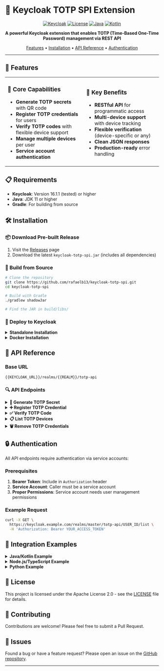 # 🔐 Keycloak TOTP SPI Extension

<div align="center">

[![Keycloak](https://img.shields.io/badge/Keycloak-16.1.1+-blue.svg)](https://www.keycloak.org/)
[![License](https://img.shields.io/badge/License-Apache%202.0-green.svg)](LICENSE)
[![Java](https://img.shields.io/badge/Java-11+-orange.svg)](https://www.java.com/)
[![Kotlin](https://img.shields.io/badge/Kotlin-1.8.22-purple.svg)](https://kotlinlang.org/)

**A powerful Keycloak extension that enables TOTP (Time-Based One-Time Password) management via REST API**

[Features](#-features) • [Installation](#-installation) • [API Reference](#-api-reference) • [Authentication](#-authentication)

</div>

---

## 🎯 Features

<table>
<tr>
<td>

### 🔑 Core Capabilities
- **Generate TOTP secrets** with QR code
- **Register TOTP credentials** for users
- **Verify TOTP codes** with flexible device support
- **Manage multiple devices** per user
- **Service account authentication**

</td>
<td>

### 🚀 Key Benefits
- **RESTful API** for programmatic access
- **Multi-device support** with device tracking
- **Flexible verification** (device-specific or any)
- **Clean JSON responses**
- **Production-ready** error handling

</td>
</tr>
</table>

## 📋 Requirements

- **Keycloak**: Version 16.1.1 (tested) or higher
- **Java**: JDK 11 or higher
- **Gradle**: For building from source

## 🛠️ Installation

### 📦 Download Pre-built Release

1. Visit the [Releases](https://github.com/rafaelb13/keycloak-totp-spi/releases) page
2. Download the latest `keycloak-totp-spi.jar` (includes all dependencies)

### 🔨 Build from Source

```bash
# Clone the repository
git clone https://github.com/rafaelb13/keycloak-totp-spi.git
cd keycloak-totp-spi

# Build with Gradle
./gradlew shadowJar

# Find the JAR in build/libs/
```

### 🚀 Deploy to Keycloak

<details>
<summary><b>Standalone Installation</b></summary>

1. Copy the JAR to Keycloak's providers directory:
   ```bash
   cp keycloak-totp-spi.jar ${KEYCLOAK_HOME}/providers/
   ```

2. Build Keycloak with the new extension:
   ```bash
   ${KEYCLOAK_HOME}/bin/kc.sh build
   ```

3. Start Keycloak:
   ```bash
   ${KEYCLOAK_HOME}/bin/kc.sh start
   ```
</details>

<details>
<summary><b>Docker Installation</b></summary>

#### Option 1: Volume Mount
```yaml
services:
  keycloak:
    image: quay.io/keycloak/keycloak:latest
    volumes:
      - ./keycloak-totp-spi-1.0.0-all.jar:/opt/keycloak/providers/keycloak-totp-spi-1.0.0-all.jar
    command: ["start-dev"]
```

#### Option 2: Custom Docker Image
```dockerfile
FROM quay.io/keycloak/keycloak:latest
COPY keycloak-totp-spi.jar /opt/keycloak/providers/
RUN /opt/keycloak/bin/kc.sh build
```
</details>

## 📡 API Reference

### Base URL
```
{{KEYCLOAK_URL}}/realms/{{REALM}}/totp-api
```

### 🔍 API Endpoints

<details>
<summary><b>📱 Generate TOTP Secret</b></summary>

Generate a new TOTP secret and QR code for user registration.

```http
GET /{{USER_ID}}/generate
Authorization: Bearer {{TOKEN}}
```

**Response:**
```json
{
  "encodedSecret": "OFIWESBQGBLFG432HB5G6TTLIVIEGU2O",
  "qrCode": "data:image/png;base64,iVBORw0KGgoAAAANS..."
}
```

- `encodedSecret`: Base32-encoded secret for manual entry
- `qrCode`: Base64-encoded PNG image for QR scanning
</details>

<details>
<summary><b>➕ Register TOTP Credential</b></summary>

Register a TOTP credential for a user after verification.

```http
POST /{{USER_ID}}/register
Authorization: Bearer {{TOKEN}}
Content-Type: application/json

{
  "deviceName": "iPhone 15 Pro",
  "encodedSecret": "OFIWESBQGBLFG432HB5G6TTLIVIEGU2O",
  "initialCode": "123456",
  "overwrite": false
}
```

**Parameters:**
- `deviceName`: Friendly name for the device
- `encodedSecret`: The Base32-encoded secret
- `initialCode`: Current TOTP code for verification
- `overwrite`: If `true`, replaces existing credential with same device name

**Response:**
```json
{
  "message": "TOTP credential registered"
}
```
</details>

<details>
<summary><b>✅ Verify TOTP Code</b></summary>

Verify a TOTP code for authentication.

```http
POST /{{USER_ID}}/verify
Authorization: Bearer {{TOKEN}}
Content-Type: application/json

{
  "deviceName": "iPhone 15 Pro",  // Optional
  "code": "123456"
}
```

**Flexible Verification:**
- **With `deviceName`**: Verifies against specific device only
- **Without `deviceName`**: Verifies against all user's TOTP devices

**Response (Success):**
```json
{
  "message": "TOTP code is valid"
}
```

**Response (Multiple Devices, No deviceName):**
```json
{
  "message": "TOTP code is valid (validated with device: iPhone 15 Pro)"
}
```
</details>

<details>
<summary><b>📋 List TOTP Devices</b></summary>

Get all TOTP devices registered for a user.

```http
GET /{{USER_ID}}/list
Authorization: Bearer {{TOKEN}}
```

**Response:**
```json
{
  "devices": [
    {
      "id": "550e8400-e29b-41d4-a716-446655440000",
      "deviceName": "iPhone 15 Pro",
      "createdDate": 1704067200000
    },
    {
      "id": "6ba7b810-9dad-11d1-80b4-00c04fd430c8",
      "deviceName": "iPad Air",
      "createdDate": 1704153600000
    }
  ],
  "count": 2
}
```
</details>

<details>
<summary><b>🗑️ Remove TOTP Credentials</b></summary>

#### Remove Specific Device
```http
DELETE /{{USER_ID}}/disable/{{CREDENTIAL_ID}}
Authorization: Bearer {{TOKEN}}
```

**Response:**
```json
{
  "message": "TOTP credential removed successfully"
}
```

#### Remove All Devices
```http
DELETE /{{USER_ID}}/disable
Authorization: Bearer {{TOKEN}}
```

**Response:**
```json
{
  "message": "TOTP disabled successfully",
  "removed_credentials": 2
}
```
</details>

## 🔒 Authentication

All API endpoints require authentication via service accounts:

### Prerequisites
1. **Bearer Token**: Include in `Authorization` header
2. **Service Account**: Caller must be a service account
3. **Proper Permissions**: Service account needs user management permissions

### Example Request
```bash
curl -X GET \
  https://keycloak.example.com/realms/master/totp-api/USER_ID/list \
  -H 'Authorization: Bearer YOUR_ACCESS_TOKEN'
```

## 🧩 Integration Examples

<details>
<summary><b>Java/Kotlin Example</b></summary>

```kotlin
// Generate TOTP secret
val response = httpClient.get("$keycloakUrl/realms/$realm/totp-api/$userId/generate") {
    header("Authorization", "Bearer $token")
}

// Register TOTP
val registerRequest = RegisterTOTPRequest(
    deviceName = "Mobile App",
    encodedSecret = secret,
    initialCode = "123456",
    overwrite = false
)

httpClient.post("$keycloakUrl/realms/$realm/totp-api/$userId/register") {
    header("Authorization", "Bearer $token")
    contentType(ContentType.Application.Json)
    setBody(registerRequest)
}
```
</details>

<details>
<summary><b>Node.js/TypeScript Example</b></summary>

```typescript
import axios, { AxiosInstance } from 'axios';

interface TotpApiClient {
  generate(userId: string): Promise<{ encodedSecret: string; qrCode: string }>;
  register(userId: string, data: RegisterData): Promise<{ message: string }>;
  verify(userId: string, data: VerifyData): Promise<{ message: string }>;
  list(userId: string): Promise<{ devices: Device[]; count: number }>;
  disable(userId: string, credentialId?: string): Promise<{ message: string }>;
}

interface RegisterData {
  deviceName: string;
  encodedSecret: string;
  initialCode: string;
  overwrite?: boolean;
}

interface VerifyData {
  code: string;
  deviceName?: string;
}

interface Device {
  id: string;
  deviceName: string;
  createdDate: number;
}

class KeycloakTotpClient implements TotpApiClient {
  private client: AxiosInstance;
  
  constructor(
    private keycloakUrl: string,
    private realm: string,
    private token: string
  ) {
    this.client = axios.create({
      baseURL: `${keycloakUrl}/realms/${realm}/totp-api`,
      headers: {
        'Authorization': `Bearer ${token}`,
        'Content-Type': 'application/json'
      }
    });
  }

  async generate(userId: string) {
    const { data } = await this.client.get(`/${userId}/generate`);
    return data;
  }

  async register(userId: string, registerData: RegisterData) {
    const { data } = await this.client.post(`/${userId}/register`, registerData);
    return data;
  }

  async verify(userId: string, verifyData: VerifyData) {
    const { data } = await this.client.post(`/${userId}/verify`, verifyData);
    return data;
  }

  async list(userId: string) {
    const { data } = await this.client.get(`/${userId}/list`);
    return data;
  }

  async disable(userId: string, credentialId?: string) {
    const endpoint = credentialId 
      ? `/${userId}/disable/${credentialId}`
      : `/${userId}/disable`;
    const { data } = await this.client.delete(endpoint);
    return data;
  }
}

// Usage example
async function setupTotp() {
  const client = new KeycloakTotpClient(
    'https://keycloak.example.com',
    'master',
    'your-access-token'
  );

  try {
    // Generate TOTP secret
    const { encodedSecret, qrCode } = await client.generate('user-123');
    console.log('Secret:', encodedSecret);
    
    // Display QR code to user (in a real app, convert base64 to image)
    // ...
    
    // Register after user scans QR code
    await client.register('user-123', {
      deviceName: 'iPhone 15 Pro',
      encodedSecret,
      initialCode: '123456', // Code from authenticator app
      overwrite: false
    });
    
    // Later: Verify TOTP code
    const verifyResult = await client.verify('user-123', {
      code: '654321'
      // deviceName is optional - if not provided, verifies against all devices
    });
    console.log(verifyResult.message);
    
    // List all devices
    const { devices } = await client.list('user-123');
    console.log(`User has ${devices.length} TOTP devices`);
    
  } catch (error) {
    if (axios.isAxiosError(error)) {
      console.error('API Error:', error.response?.data);
    } else {
      console.error('Error:', error);
    }
  }
}
```
</details>

<details>
<summary><b>Python Example</b></summary>

```python
import requests

# Generate TOTP secret
headers = {"Authorization": f"Bearer {token}"}
response = requests.get(
    f"{keycloak_url}/realms/{realm}/totp-api/{user_id}/generate",
    headers=headers
)

secret_data = response.json()
print(f"Secret: {secret_data['encodedSecret']}")

# Verify TOTP code
verify_data = {"code": "123456"}  # deviceName is optional
response = requests.post(
    f"{keycloak_url}/realms/{realm}/totp-api/{user_id}/verify",
    headers=headers,
    json=verify_data
)
```
</details>

## 📝 License

This project is licensed under the Apache License 2.0 - see the [LICENSE](LICENSE) file for details.

## 🤝 Contributing

Contributions are welcome! Please feel free to submit a Pull Request.

## 🐛 Issues

Found a bug or have a feature request? Please open an issue on the [GitHub repository](https://github.com/rafaelb13/keycloak-totp-spi/issues).

---
